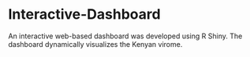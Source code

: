 # Interactive-Dashboard
An interactive web-based dashboard was developed using R Shiny. The dashboard dynamically visualizes the Kenyan virome.
